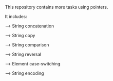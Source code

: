This repository contains more tasks using pointers. 

It includes:

--> String concatenation


--> String copy


--> String comparison


--> String reversal


-->  Element case-switching


--> String encoding

